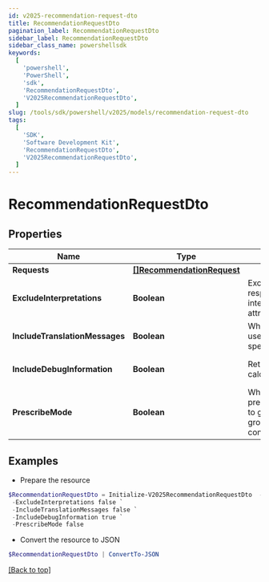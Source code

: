 ```yaml
---
id: v2025-recommendation-request-dto
title: RecommendationRequestDto
pagination_label: RecommendationRequestDto
sidebar_label: RecommendationRequestDto
sidebar_class_name: powershellsdk
keywords:
  [
    'powershell',
    'PowerShell',
    'sdk',
    'RecommendationRequestDto',
    'V2025RecommendationRequestDto',
  ]
slug: /tools/sdk/powershell/v2025/models/recommendation-request-dto
tags:
  [
    'SDK',
    'Software Development Kit',
    'RecommendationRequestDto',
    'V2025RecommendationRequestDto',
  ]
---
```


# RecommendationRequestDto

## Properties

| Name | Type | Description | Notes |
| --- | --- | --- | --- |
| **Requests** | [**[]RecommendationRequest**](recommendation-request) |  | [optional] |
| **ExcludeInterpretations** | **Boolean** | Exclude interpretations in the response if ""true"". Return interpretations in the response if this attribute is not specified. | [optional] [default to $false] |
| **IncludeTranslationMessages** | **Boolean** | When set to true, the calling system uses the translated messages for the specified language | [optional] [default to $false] |
| **IncludeDebugInformation** | **Boolean** | Returns the recommender calculations if set to true | [optional] [default to $false] |
| **PrescribeMode** | **Boolean** | When set to true, uses prescribedRulesRecommenderConfig to get identity attributes and peer group threshold instead of standard config. | [optional] [default to $false] |

## Examples

- Prepare the resource

```powershell
$RecommendationRequestDto = Initialize-V2025RecommendationRequestDto  -Requests null `
 -ExcludeInterpretations false `
 -IncludeTranslationMessages false `
 -IncludeDebugInformation true `
 -PrescribeMode false
```

- Convert the resource to JSON

```powershell
$RecommendationRequestDto | ConvertTo-JSON
```

[[Back to top]](#)
